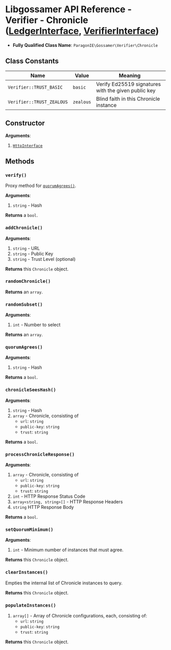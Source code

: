 # Libgossamer API Reference - Verifier - Chronicle ([LedgerInterface](../Interfaces/LedgerInterface.md), [VerifierInterface](../Interfaces/VerifierInterface.md))

* **Fully Qualified Class Name**: `ParagonIE\Gossamer\Verifier\Chronicle`

## Class Constants

| Name | Value | Meaning |
|------|-------|---------|
| `Verifier::TRUST_BASIC` | `basic` | Verify Ed25519 signatures with the given public key |
| `Verifier::TRUST_ZEALOUS` | `zealous` | Blind faith in this Chronicle instance |

## Constructor

**Arguments**:

1. [`HttpInterface`](../Interfaces/HttpInterface.md)

## Methods

### `verify()`

Proxy method for [`quorumAgrees()`](#quorumAgrees).

**Arguments**:

1. `string` - Hash

**Returns** a `bool`.

### `addChronicle()`

**Arguments**:

1. `string` - URL
2. `string` - Public Key
3. `string` - Trust Level (optional)

**Returns** this `Chronicle` object.

### `randomChronicle()`

**Returns** an `array`.

### `randomSubset()`

**Arguments**:

1. `int` - Number to select

**Returns** an `array`.

### `quorumAgrees()` 

**Arguments**:

1. `string` - Hash

**Returns** a `bool`.

### `chronicleSeesHash()`

**Arguments**:

1. `string` - Hash
2. `array` - Chronicle, consisting of
   * `url`: `string`
   * `public-key`: `string`
   * `trust`: `string`

**Returns** a `bool`.

### `processChronicleResponse()`

**Arguments**:

1. `array` - Chronicle, consisting of
   * `url`: `string`
   * `public-key`: `string`
   * `trust`: `string`
2. `int` - HTTP Response Status Code
3. `array<string, string>[]` - HTTP Response Headers
4. `string` HTTP Response Body

**Returns** a `bool`.

### `setQuorumMinimum()`

**Arguments**:

1. `int` - Minimum number of instances that must agree. 

**Returns** this `Chronicle` object.

### `clearInstances()`

Empties the internal list of Chronicle instances to query.

**Returns** this `Chronicle` object.

### `populateInstances()`

1. `array[]` - Array of Chronicle configurations, each, consisting of:
   * `url`: `string`
   * `public-key`: `string`
   * `trust`: `string`

**Returns** this `Chronicle` object.
